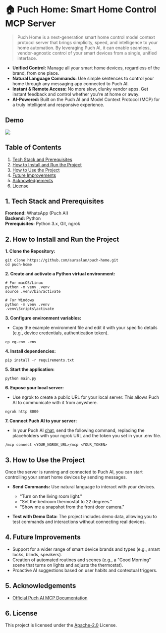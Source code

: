 # 🏠 Puch Home: Smart Home Control MCP Server

> Puch Home is a next-generation smart home control model context protocol server that brings simplicity, speed, and intelligence to your home automation. By leveraging Puch AI, it can enable seamless, vendor-agnostic control of your smart devices from a single, unified interface.

- **Unified Control:** Manage all your smart home devices, regardless of the brand, from one place.
- **Natural Language Commands:** Use simple sentences to control your home through any messaging app connected to Puch AI.
- **Instant & Remote Access:** No more slow, clunky vendor apps. Get instant feedback and control whether you're at home or away.
- **AI-Powered:** Built on the Puch AI and Model Context Protocol (MCP) for a truly intelligent and responsive experience.

## Demo

![](/assets/demo.gif)


## Table of Contents

1. [Tech Stack and Prerequisites](#1-tech-stack-and-prerequisites)
2. [How to Install and Run the Project](#2-how-to-install-and-run-the-project)
3. [How to Use the Project](#3-how-to-use-the-project)
4. [Future Improvements](#4-future-improvements)
5. [Acknowledgements](#5-acknowledgements)
6. [License](#6-license)

## 1. Tech Stack and Prerequisites

**Frontend:** WhatsApp (Puch AI)\
**Backend:** Python\
**Prerequisites:** Python 3.x, Git, ngrok


## 2. How to Install and Run the Project

**1. Clone the Repository:**
```
git clone https://github.com/aursalan/puch-home.git
cd puch-home
```

**2. Create and activate a Python virtual environment:**
```
# For macOS/Linux
python -m venv .venv
source .venv/bin/activate

# For Windows
python -m venv .venv
.venv\Scripts\activate
```

**3. Configure environment variables:**
- Copy the example environment file and edit it with your specific details (e.g., device credentials, authentication token).
```
cp eg.env .env
```

**4. Install dependencies:**
```
pip install -r requirements.txt
```

**5. Start the application:**
```
python main.py
```

**6. Expose your local server:**
- Use ngrok to create a public URL for your local server. This allows Puch AI to communicate with it from anywhere.
```
ngrok http 8000
```

**7. Connect Puch AI to your server:**
- In your Puch AI [chat](https://puch.ai/hi), send the following command, replacing the placeholders with your ngrok URL and the token you set in your .env file.
```
/mcp connect <YOUR_NGROK_URL>/mcp <YOUR_TOKEN>
```

## 3. How to Use the Project

Once the server is running and connected to Puch AI, you can start controlling your smart home devices by sending messages.

- **Send Commands:** Use natural language to interact with your devices.
    - "Turn on the living room light."
    - "Set the bedroom thermostat to 22 degrees."
    - "Show me a snapshot from the front door camera."

- **Test with Demo Data:** The project includes demo data, allowing you to test commands and interactions without connecting real devices.

##  4. Future Improvements

- Support for a wider range of smart device brands and types (e.g., smart locks, blinds, speakers).
- Creation of automated routines and scenes (e.g., a "Good Morning" scene that turns on lights and adjusts the thermostat).
- Proactive AI suggestions based on user habits and contextual triggers.

## 5. Acknowledgements

 - [Official Puch AI MCP Documentation](https://puch.ai/mcp)

## 6. License
This project is licensed under the [Apache-2.0](LICENSE) License.
